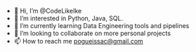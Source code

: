 - 👋 Hi, I’m @CodeLikeIke
- 👀 I’m interested in Python, Java, SQL. 
- 🌱 I’m currently learning Data Engineering tools and pipelines
- 💞️ I’m looking to collaborate on more personal projects
- 📫 How to reach me pogueissac@gmail.com

<!---
CodeLikeIke/CodeLikeIke is a ✨ special ✨ repository because its `README.md` (this file) appears on your GitHub profile.
You can click the Preview link to take a look at your changes.
--->
